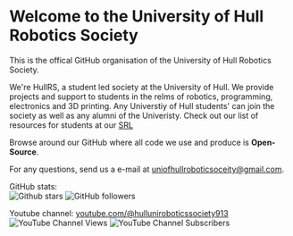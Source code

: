 # Welcome to the University of Hull Robotics Society
This is the offical GitHub organisation of the University of Hull Robotics Society.

We're HullRS, a student led society at the University of Hull. 
We provide projects and support to students in the relms of robotics, programming, electronics and 3D printing.
Any Universtiy of Hull students' can join the society as well as any alumni of the Univeristy.
Check out our list of resources for students at our [SRL](https://github.com/Hull-Robotics-Society/StudentResources)

Browse around our GitHub where all code we use and produce is **Open-Source**.

For any questions, send us a e-mail at uniofhullroboticsoceity@gmail.com.

GitHub stats:<br>
![Github stars](https://img.shields.io/github/stars/Hull-Robotics-Society?style=social) ![GitHub followers](https://img.shields.io/github/followers/Hull-Robotics-Society?style=social)

Youtube channel: [youtube.com/@hulluniroboticssociety913](https://www.youtube.com/@hulluniroboticssociety913)<br>![YouTube Channel Views](https://img.shields.io/youtube/channel/views/UCp3sDRwVkbm7b2M-2qwf5aQ) ![YouTube Channel Subscribers](https://img.shields.io/youtube/channel/subscribers/UCp3sDRwVkbm7b2M-2qwf5aQ)
